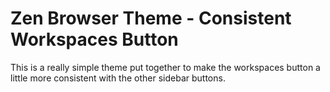 # Zen Browser Theme - Consistent Workspaces Button

This is a really simple theme put together to make the workspaces button a little more consistent with the other sidebar buttons.

